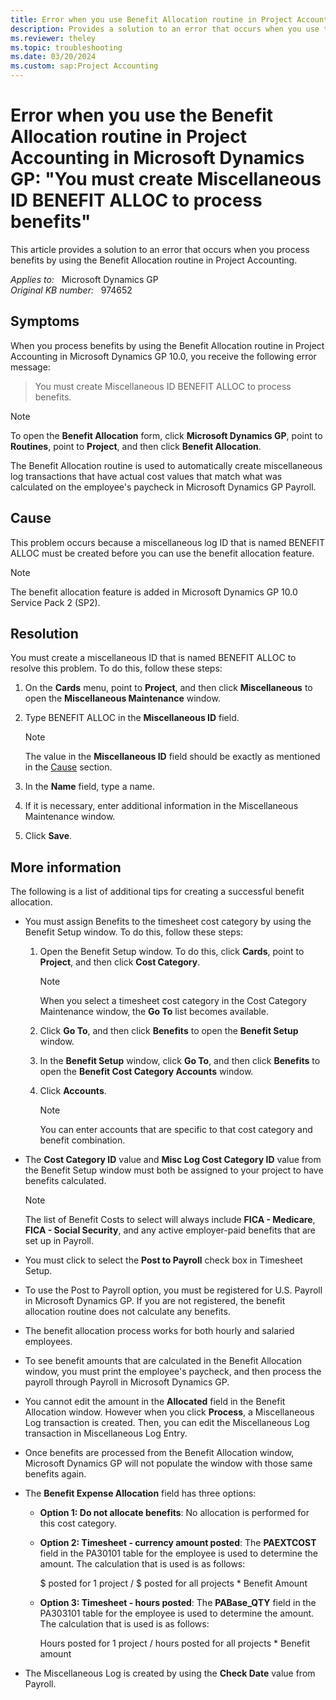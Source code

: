 ```yaml
---
title: Error when you use Benefit Allocation routine in Project Accounting 
description: Provides a solution to an error that occurs when you use the Benefit Allocation routine in Project Accounting in Microsoft Dynamics GP.
ms.reviewer: theley
ms.topic: troubleshooting
ms.date: 03/20/2024
ms.custom: sap:Project Accounting
---
```

# Error when you use the Benefit Allocation routine in Project Accounting in Microsoft Dynamics GP: "You must create Miscellaneous ID BENEFIT ALLOC to process benefits"

This article provides a solution to an error that occurs when you process benefits by using the Benefit Allocation routine in Project Accounting.

_Applies to:_ &nbsp; Microsoft Dynamics GP  
_Original KB number:_ &nbsp; 974652

## Symptoms  

When you process benefits by using the Benefit Allocation routine in Project Accounting in Microsoft Dynamics GP 10.0, you receive the following error message:

> You must create Miscellaneous ID BENEFIT ALLOC to process benefits.

> [!NOTE]
> To open the **Benefit Allocation** form, click **Microsoft Dynamics GP**, point to **Routines**, point to **Project**, and then click **Benefit Allocation**.

The Benefit Allocation routine is used to automatically create miscellaneous log transactions that have actual cost values that match what was calculated on the employee's paycheck in Microsoft Dynamics GP Payroll.

## Cause  

This problem occurs because a miscellaneous log ID that is named BENEFIT ALLOC must be created before you can use the benefit allocation feature.

> [!NOTE]
> The benefit allocation feature is added in Microsoft Dynamics GP 10.0 Service Pack 2 (SP2).

## Resolution  

You must create a miscellaneous ID that is named BENEFIT ALLOC to resolve this problem. To do this, follow these steps:

1. On the **Cards** menu, point to **Project**, and then click **Miscellaneous** to open the **Miscellaneous Maintenance** window.
2. Type BENEFIT ALLOC in the **Miscellaneous ID** field.

    > [!NOTE]
    > The value in the **Miscellaneous ID** field should be exactly as mentioned in the [Cause](#cause) section.
3. In the **Name** field, type a name.
4. If it is necessary, enter additional information in the Miscellaneous Maintenance window.
5. Click **Save**.

## More information

The following is a list of additional tips for creating a successful benefit allocation.

- You must assign Benefits to the timesheet cost category by using the Benefit Setup window. To do this, follow these steps:

    1. Open the Benefit Setup window. To do this, click **Cards**, point to **Project**, and then click **Cost Category**.

        > [!NOTE]
        > When you select a timesheet cost category in the Cost Category Maintenance window, the **Go To** list becomes available.
    2. Click **Go To**, and then click **Benefits** to open the **Benefit Setup** window.
    3. In the **Benefit Setup** window, click **Go To**, and then click **Benefits** to open the **Benefit Cost Category Accounts** window.
    4. Click **Accounts**.

        > [!NOTE]
        > You can enter accounts that are specific to that cost category and benefit combination.

- The **Cost Category ID** value and **Misc Log Cost Category ID** value from the Benefit Setup window must both be assigned to your project to have benefits calculated.

    > [!NOTE]
    > The list of Benefit Costs to select will always include **FICA - Medicare**, **FICA - Social Security**, and any active employer-paid benefits that are set up in Payroll.

- You must click to select the **Post to Payroll** check box in Timesheet Setup.
- To use the Post to Payroll option, you must be registered for U.S. Payroll in Microsoft Dynamics GP. If you are not registered, the benefit allocation routine does not calculate any benefits.
- The benefit allocation process works for both hourly and salaried employees.
- To see benefit amounts that are calculated in the Benefit Allocation window, you must print the employee's paycheck, and then process the payroll through Payroll in Microsoft Dynamics GP.
- You cannot edit the amount in the **Allocated** field in the Benefit Allocation window. However when you click **Process**, a Miscellaneous Log transaction is created. Then, you can edit the Miscellaneous Log transaction in Miscellaneous Log Entry.
- Once benefits are processed from the Benefit Allocation window, Microsoft Dynamics GP will not populate the window with those same benefits again.
- The **Benefit Expense Allocation** field has three options:

  - **Option 1: Do not allocate benefits**: No allocation is performed for this cost category.
  - **Option 2: Timesheet - currency amount posted**: The **PAEXTCOST** field in the PA30101 table for the employee is used to determine the amount. The calculation that is used is as follows:
  
      $ posted for 1 project / $ posted for all projects * Benefit Amount
  - **Option 3: Timesheet - hours posted**: The **PABase_QTY** field in the PA303101 table for the employee is used to determine the amount. The calculation that is used is as follows:
  
      Hours posted for 1 project / hours posted for all projects * Benefit amount

- The Miscellaneous Log is created by using the **Check Date** value from Payroll.
